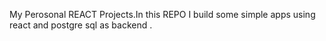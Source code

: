 My Perosonal REACT Projects.In this REPO I build some simple apps using react and postgre sql as backend .
